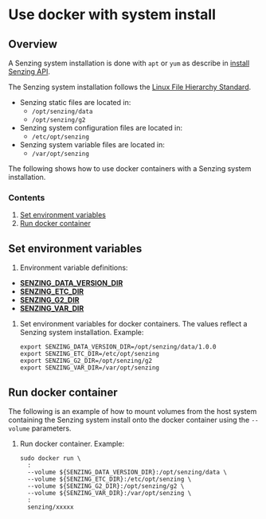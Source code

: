 # Use docker with system install

## Overview

A Senzing system installation is done with `apt` or `yum` as describe in
[install Senzing API](https://github.com/Senzing/knowledge-base/blob/master/HOWTO/install-senzing-api.md).

The Senzing system installation follows the [Linux File Hierarchy Standard](https://refspecs.linuxfoundation.org/FHS_3.0/fhs-3.0.pdf).

- Senzing static files are located in:
  - `/opt/senzing/data`
  - `/opt/senzing/g2`
- Senzing system configuration files are located in:
  - `/etc/opt/senzing`
- Senzing system variable files are located in:
  - `/var/opt/senzing`

The following shows how to use docker containers with a Senzing system installation.

### Contents

1. [Set environment variables](#set-environment-variables)
1. [Run docker container](#run-docker-container)

## Set environment variables

1. Environment variable definitions:

- **[SENZING_DATA_VERSION_DIR](https://github.com/Senzing/knowledge-base/blob/master/lists/environment-variables.md#senzing_data_version_dir)**
- **[SENZING_ETC_DIR](https://github.com/Senzing/knowledge-base/blob/master/lists/environment-variables.md#senzing_etc_dir)**
- **[SENZING_G2_DIR](https://github.com/Senzing/knowledge-base/blob/master/lists/environment-variables.md#senzing_g2_dir)**
- **[SENZING_VAR_DIR](https://github.com/Senzing/knowledge-base/blob/master/lists/environment-variables.md#senzing_var_dir)**

1. Set environment variables for docker containers.
   The values reflect a Senzing system installation.
   Example:

    ```console
    export SENZING_DATA_VERSION_DIR=/opt/senzing/data/1.0.0
    export SENZING_ETC_DIR=/etc/opt/senzing
    export SENZING_G2_DIR=/opt/senzing/g2
    export SENZING_VAR_DIR=/var/opt/senzing
    ```

## Run docker container

The following is an example of how to mount volumes from the host system containing the Senzing system install onto the docker container
using the `--volume` parameters.

1. Run docker container.
   Example:

    ```console
    sudo docker run \
      :
      --volume ${SENZING_DATA_VERSION_DIR}:/opt/senzing/data \
      --volume ${SENZING_ETC_DIR}:/etc/opt/senzing \
      --volume ${SENZING_G2_DIR}:/opt/senzing/g2 \
      --volume ${SENZING_VAR_DIR}:/var/opt/senzing \
      :
      senzing/xxxxx
    ```
